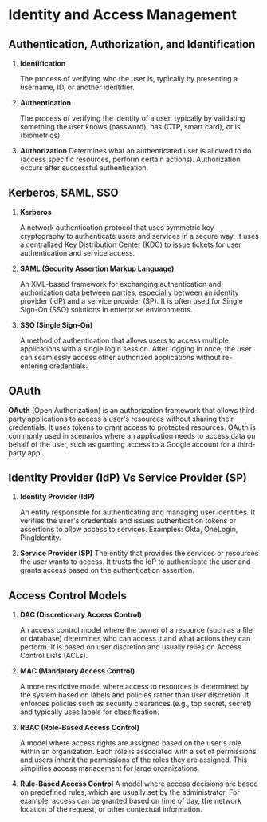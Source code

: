 # Identity and Access Management

## Authentication, Authorization, and Identification

1. **Identification**

   The process of verifying who the user is, typically by presenting a username, ID, or another identifier.

2. **Authentication**

   The process of verifying the identity of a user, typically by validating something the user knows (password), has (OTP, smart card), or is (biometrics).

3. **Authorization**
   Determines what an authenticated user is allowed to do (access specific resources, perform certain actions). Authorization occurs after successful authentication.

## Kerberos, SAML, SSO

1. **Kerberos**

   A network authentication protocol that uses symmetric key cryptography to authenticate users and services in a secure way. It uses a centralized Key Distribution Center (KDC) to issue tickets for user authentication and service access.

2. **SAML (Security Assertion Markup Language)**

   An XML-based framework for exchanging authentication and authorization data between parties, especially between an identity provider (IdP) and a service provider (SP). It is often used for Single Sign-On (SSO) solutions in enterprise environments.

3. **SSO (Single Sign-On)**

   A method of authentication that allows users to access multiple applications with a single login session. After logging in once, the user can seamlessly access other authorized applications without re-entering credentials.

## OAuth

**OAuth** (Open Authorization) is an authorization framework that allows third-party applications to access a user's resources without sharing their credentials. It uses tokens to grant access to protected resources. OAuth is commonly used in scenarios where an application needs to access data on behalf of the user, such as granting access to a Google account for a third-party app.

## Identity Provider (IdP) Vs Service Provider (SP)

1. **Identity Provider (IdP)**

   An entity responsible for authenticating and managing user identities. It verifies the user's credentials and issues authentication tokens or assertions to allow access to services. Examples: Okta, OneLogin, PingIdentity.

2. **Service Provider (SP)**
   The entity that provides the services or resources the user wants to access. It trusts the IdP to authenticate the user and grants access based on the authentication assertion.

## Access Control Models

1. **DAC (Discretionary Access Control)**

   An access control model where the owner of a resource (such as a file or database) determines who can access it and what actions they can perform. It is based on user discretion and usually relies on Access Control Lists (ACLs).

2. **MAC (Mandatory Access Control)**

   A more restrictive model where access to resources is determined by the system based on labels and policies rather than user discretion. It enforces policies such as security clearances (e.g., top secret, secret) and typically uses labels for classification.

3. **RBAC (Role-Based Access Control)**

   A model where access rights are assigned based on the user's role within an organization. Each role is associated with a set of permissions, and users inherit the permissions of the roles they are assigned. This simplifies access management for large organizations.

4. **Rule-Based Access Control**
   A model where access decisions are based on predefined rules, which are usually set by the administrator. For example, access can be granted based on time of day, the network location of the request, or other contextual information.
